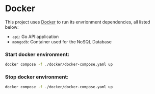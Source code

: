 # Docker

This project uses [Docker](https://www.docker.com/) to run its envrionment dependencies, all listed below:

- `api`: Go API application
- `mongodb`: Container used for the NoSQL Database

### Start docker environment:
```sh
docker compose -f ./docker/docker-compose.yaml up
```

### Stop docker environment:
```sh
docker compose -f ./docker/docker-compose.yaml up
```